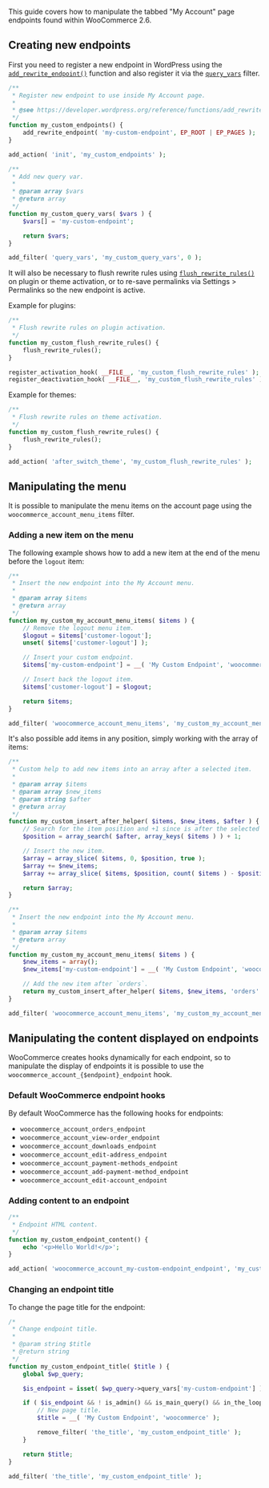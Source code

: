 This guide covers how to manipulate the tabbed "My Account" page endpoints found within WooCommerce 2.6.

## Creating new endpoints

First you need to register a new endpoint in WordPress using the [`add_rewrite_endpoint()`](https://developer.wordpress.org/reference/functions/add_rewrite_endpoint/) function and also register it via the [`query_vars`](https://developer.wordpress.org/reference/hooks/query_vars/) filter.

```php
/**
 * Register new endpoint to use inside My Account page.
 *
 * @see https://developer.wordpress.org/reference/functions/add_rewrite_endpoint/
 */
function my_custom_endpoints() {
	add_rewrite_endpoint( 'my-custom-endpoint', EP_ROOT | EP_PAGES );
}

add_action( 'init', 'my_custom_endpoints' );

/**
 * Add new query var.
 *
 * @param array $vars
 * @return array
 */
function my_custom_query_vars( $vars ) {
	$vars[] = 'my-custom-endpoint';

	return $vars;
}

add_filter( 'query_vars', 'my_custom_query_vars', 0 );
```

It will also be necessary to flush rewrite rules using [`flush_rewrite_rules()`](https://developer.wordpress.org/reference/functions/flush_rewrite_rules/) on plugin or theme activation, or to re-save permalinks via Settings > Permalinks so the new endpoint is active.

Example for plugins:

```php
/**
 * Flush rewrite rules on plugin activation.
 */
function my_custom_flush_rewrite_rules() {
	flush_rewrite_rules();
}

register_activation_hook( __FILE__, 'my_custom_flush_rewrite_rules' );
register_deactivation_hook( __FILE__, 'my_custom_flush_rewrite_rules' );
```

Example for themes:

```php
/**
 * Flush rewrite rules on theme activation.
 */
function my_custom_flush_rewrite_rules() {
	flush_rewrite_rules();
}

add_action( 'after_switch_theme', 'my_custom_flush_rewrite_rules' );
```

## Manipulating the menu

It is possible to manipulate the menu items on the account page using the `woocommerce_account_menu_items` filter.

### Adding a new item on the menu

The following example shows how to add a new item at the end of the menu before the `logout` item:

```php
/**
 * Insert the new endpoint into the My Account menu.
 *
 * @param array $items
 * @return array
 */
function my_custom_my_account_menu_items( $items ) {
	// Remove the logout menu item.
	$logout = $items['customer-logout'];
	unset( $items['customer-logout'] );

	// Insert your custom endpoint.
	$items['my-custom-endpoint'] = __( 'My Custom Endpoint', 'woocommerce' );

	// Insert back the logout item.
	$items['customer-logout'] = $logout;

	return $items;
}

add_filter( 'woocommerce_account_menu_items', 'my_custom_my_account_menu_items' );
```

It's also possible add items in any position, simply working with the array of items:

```php
/**
 * Custom help to add new items into an array after a selected item.
 *
 * @param array $items
 * @param array $new_items
 * @param string $after
 * @return array
 */
function my_custom_insert_after_helper( $items, $new_items, $after ) {
	// Search for the item position and +1 since is after the selected item key.
	$position = array_search( $after, array_keys( $items ) ) + 1;

	// Insert the new item.
	$array = array_slice( $items, 0, $position, true );
	$array += $new_items;
	$array += array_slice( $items, $position, count( $items ) - $position, true );

    return $array;
}

/**
 * Insert the new endpoint into the My Account menu.
 *
 * @param array $items
 * @return array
 */
function my_custom_my_account_menu_items( $items ) {
	$new_items = array();
	$new_items['my-custom-endpoint'] = __( 'My Custom Endpoint', 'woocommerce' );

	// Add the new item after `orders`.
	return my_custom_insert_after_helper( $items, $new_items, 'orders' );
}

add_filter( 'woocommerce_account_menu_items', 'my_custom_my_account_menu_items' );
```

## Manipulating the content displayed on endpoints

WooCommerce creates hooks dynamically for each endpoint, so to manipulate the display of endpoints it is possible to use the `woocommerce_account_{$endpoint}_endpoint` hook.

### Default WooCommerce endpoint hooks

By default WooCommerce has the following hooks for endpoints:

- `woocommerce_account_orders_endpoint`
- `woocommerce_account_view-order_endpoint`
- `woocommerce_account_downloads_endpoint`
- `woocommerce_account_edit-address_endpoint`
- `woocommerce_account_payment-methods_endpoint`
- `woocommerce_account_add-payment-method_endpoint`
- `woocommerce_account_edit-account_endpoint`

### Adding content to an endpoint

```php
/**
 * Endpoint HTML content.
 */
function my_custom_endpoint_content() {
	echo '<p>Hello World!</p>';
}

add_action( 'woocommerce_account_my-custom-endpoint_endpoint', 'my_custom_endpoint_content' );
```

### Changing an endpoint title

To change the page title for the endpoint:

```php
/*
 * Change endpoint title.
 *
 * @param string $title
 * @return string
 */
function my_custom_endpoint_title( $title ) {
	global $wp_query;

	$is_endpoint = isset( $wp_query->query_vars['my-custom-endpoint'] );

	if ( $is_endpoint && ! is_admin() && is_main_query() && in_the_loop() && is_account_page() ) {
		// New page title.
		$title = __( 'My Custom Endpoint', 'woocommerce' );

		remove_filter( 'the_title', 'my_custom_endpoint_title' );
	}

	return $title;
}

add_filter( 'the_title', 'my_custom_endpoint_title' );
```